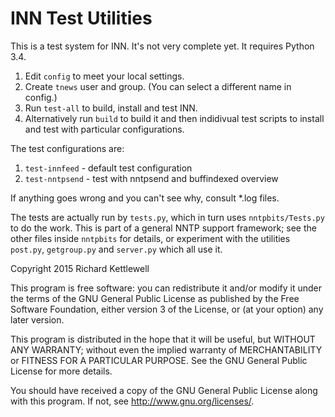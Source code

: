INN Test Utilities
==================

This is a test system for INN.  It's not very complete yet.  It
requires Python 3.4.

1. Edit `config` to meet your local settings.
2. Create `tnews` user and group.  (You can select a different name in
   config.)
3. Run `test-all` to build, install and test INN.
4. Alternatively run `build` to build it and then indidivual test
   scripts to install and test with particular configurations.

The test configurations are:

1. `test-innfeed` - default test configuration
2. `test-nntpsend` - test with nntpsend and buffindexed overview

If anything goes wrong and you can't see why, consult *.log files.

The tests are actually run by `tests.py`, which in turn uses
`nntpbits/Tests.py` to do the work.  This is part of a general NNTP
support framework; see the other files inside `nntpbits` for details,
or experiment with the utilities `post.py`, `getgroup.py` and
`server.py` which all use it.

Copyright 2015 Richard Kettlewell

This program is free software: you can redistribute it and/or modify
it under the terms of the GNU General Public License as published by
the Free Software Foundation, either version 3 of the License, or
(at your option) any later version.

This program is distributed in the hope that it will be useful,
but WITHOUT ANY WARRANTY; without even the implied warranty of
MERCHANTABILITY or FITNESS FOR A PARTICULAR PURPOSE.  See the
GNU General Public License for more details.

You should have received a copy of the GNU General Public License
along with this program.  If not, see <http://www.gnu.org/licenses/>.

